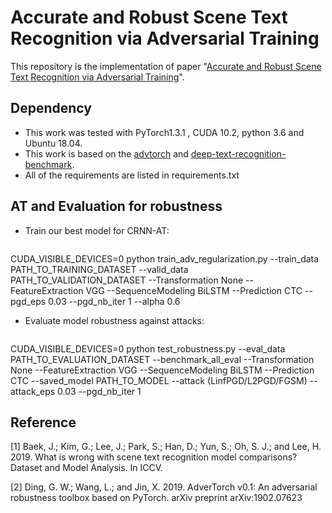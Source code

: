 # Accurate and Robust Scene Text Recognition via Adversarial Training
This repository is the implementation of paper "[Accurate and Robust Scene Text Recognition via Adversarial Training](https://ieeexplore.ieee.org/abstract/document/10445827)".

## Dependency
- This work was tested with PyTorch1.3.1 , CUDA 10.2, python 3.6 and Ubuntu 18.04.
- This work is based on the [advtorch](https://github.com/BorealisAI/advertorch/) and [deep-text-recognition-benchmark](https://github.com/clovaai/deep-text-recognition-benchmark).
- All of the requirements are listed in requirements.txt

## AT and Evaluation for robustness
- Train our best model for CRNN-AT:

  ```bash
CUDA_VISIBLE_DEVICES=0 python train_adv_regularization.py --train_data PATH_TO_TRAINING_DATASET --valid_data PATH_TO_VALIDATION_DATASET --Transformation None --FeatureExtraction VGG --SequenceModeling BiLSTM --Prediction CTC --pgd_eps 0.03 --pgd_nb_iter 1 --alpha 0.6

- Evaluate model robustness against attacks:

  ```bash
CUDA_VISIBLE_DEVICES=0 python test_robustness.py --eval_data PATH_TO_EVALUATION_DATASET --benchmark_all_eval --Transformation None --FeatureExtraction VGG --SequenceModeling BiLSTM --Prediction CTC --saved_model PATH_TO_MODEL --attack (LinfPGD/L2PGD/FGSM) --attack_eps 0.03 --pgd_nb_iter 1


## Reference
[1] Baek, J.; Kim, G.; Lee, J.; Park, S.; Han, D.; Yun, S.; Oh, S. J.; and Lee, H. 2019. What is wrong with scene text recognition model comparisons? Dataset and Model Analysis. In ICCV.

[2] Ding, G. W.; Wang, L.; and Jin, X. 2019.  AdverTorch v0.1: An adversarial robustness toolbox based on PyTorch. arXiv preprint arXiv:1902.07623

